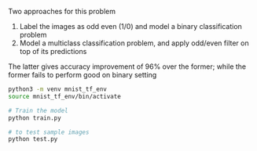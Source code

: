 Two approaches for this problem

1. Label the images as odd even (1/0) and model a binary classification problem
2. Model a multiclass classification problem, and apply odd/even filter on top of its predictions

The latter gives accuracy improvement of 96% over the former; while the former fails to perform good on binary setting

```bash
python3 -m venv mnist_tf_env
source mnist_tf_env/bin/activate

# Train the model
python train.py

# to test sample images
python test.py
```